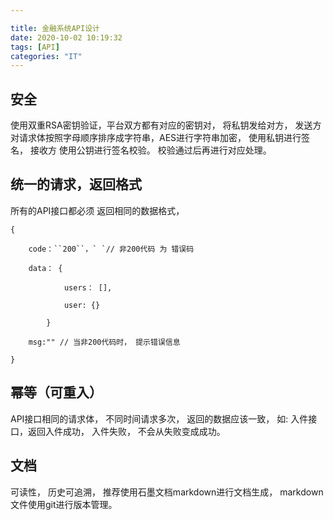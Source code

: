 ```yaml
---

title: 金融系统API设计
date: 2020-10-02 10:19:32
tags: [API]
categories: "IT"
---
```


## 安全

使用双重RSA密钥验证，平台双方都有对应的密钥对， 将私钥发给对方， 发送方 对请求体按照字母顺序排序成字符串，AES进行字符串加密， 使用私钥进行签名， 接收方 使用公钥进行签名校验。 校验通过后再进行对应处理。

  

## 统一的请求，返回格式

所有的API接口都必须 返回相同的数据格式，

```
{

	code：``200``，` `// 非200代码 为 错误码

	data： {

			users： [],

			user: {}

		}

	msg:"" // 当非200代码时， 提示错误信息

}
```

  

  

## 幂等（可重入）

  

API接口相同的请求体， 不同时间请求多次， 返回的数据应该一致， 如: 入件接口，返回入件成功， 入件失败， 不会从失败变成成功。

  

## 文档

可读性， 历史可追溯， 推荐使用石墨文档markdown进行文档生成， markdown文件使用git进行版本管理。